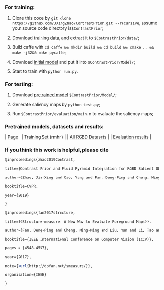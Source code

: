 ### For training:
1. Clone this code by `git clone https://github.com/JXingZhao/ContrastPrior.git --recursive`, assume your source code directory is`$ContrastPrior`;

2. Download [training data](https://drive.google.com/open?id=1dYjsTiLBsjfamVL0YNfahRx6z1rorm0q), and extract it to `$ContrastPrior/data/`;

3. Build caffe with `cd caffe && mkdir build && cd build && cmake .. && make -j32&& make pycaffe`;

4. Download [initial model](https://drive.google.com/open?id=19U7SfIWBIjrvkTO_75qrn64PvMfHAS8P) and put it
into `$ContrastPrior/Model/`;

5. Start to train with `python run.py`.

### For testing:
1. Download [pretrained model](https://drive.google.com/open?id=1rM2g5j3PNr3GAUe_8ii5uY5N5s47Zpp0) `$ContrastPrior/Model/`;

2. Generate saliency maps by `python test.py`; 

3. Run `$ContrastPrior/evaluation/main.m` to evaluate the saliency maps;


### Pretrained models, datasets and results:
| [Page](https://mmcheng.net/jxzhao/) |
| [Training Set](https://pan.baidu.com/s/1vbKLwNA4dZYKMT8WV2ylrQ) (rmhn) |
| [All RGBD Datasets](http://mc.nankai.edu.cn/datasets/rgbd_saliency_datasets.zip)  |
| [Evaluation results](https://drive.google.com/open?id=17Fmngs0nxF0pEYFGTHAOA2C1akVegwg6)  |


### If you think this work is helpful, please cite
```latex
@inproceedings{zhao2019Contrast,

title={Contrast Prior and Fluid Pyramid Integration for RGBD Salient Object Detection},

author={Zhao, Jia-Xing and Cao, Yang and Fan, Deng-Ping and Cheng, Ming-Ming and Li, Xuan-Yi and Zhang, Le},

booktitle=CVPR,

year={2019}

}

@inproceedings{fan2017structure,

title={{Structure-measure: A New Way to Evaluate Foreground Maps}},

author={Fan, Deng-Ping and Cheng, Ming-Ming and Liu, Yun and Li, Tao and Borji, Ali},

booktitle={IEEE International Conference on Computer Vision (ICCV)},

pages = {4548-4557},

year={2017},

note={\url{http://dpfan.net/smeasure/}},

organization={IEEE}

}
```



